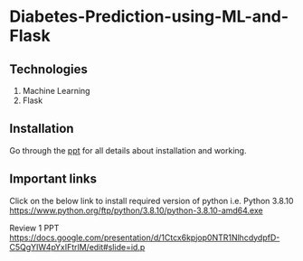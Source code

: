 # Diabetes-Prediction-using-ML-and-Flask

## Technologies
1. Machine Learning
2. Flask

## Installation
Go through the [ppt](ppt.pptx) for all details about installation and working.

## Important links

Click on the below link to install required version of python i.e. Python 3.8.10
https://www.python.org/ftp/python/3.8.10/python-3.8.10-amd64.exe

Review 1 PPT
https://docs.google.com/presentation/d/1Ctcx6kpjop0NTR1NlhcdydpfD-C5QgYIW4pYxIFtrlM/edit#slide=id.p
